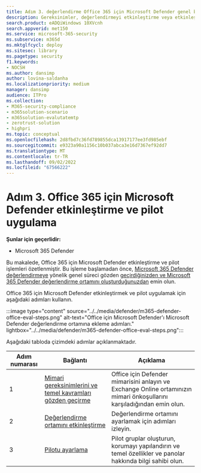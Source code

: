 ```yaml
---
title: Adım 3. değerlendirme Office 365 için Microsoft Defender genel bakış
description: Gereksinimler, değerlendirmeyi etkinleştirme veya etkinleştirme ve pilotu ayarlama dahil olmak üzere bir MDO pilotu ayarlama adımlarını öğrenmek için bu genel bakışı kullanın.
search.product: eADQiWindows 10XVcnh
search.appverid: met150
ms.service: microsoft-365-security
ms.subservice: m365d
ms.mktglfcycl: deploy
ms.sitesec: library
ms.pagetype: security
f1.keywords:
- NOCSH
ms.author: dansimp
author: lovina-saldanha
ms.localizationpriority: medium
manager: dansimp
audience: ITPro
ms.collection:
- M365-security-compliance
- m365solution-scenario
- m365solution-evalutatemtp
- zerotrust-solution
- highpri
ms.topic: conceptual
ms.openlocfilehash: 2d8fbd7c36fd789855dca13917177ee3fd985ebf
ms.sourcegitcommit: e9323a90a1156c10b037abca3e16d7367ef92dd7
ms.translationtype: MT
ms.contentlocale: tr-TR
ms.lasthandoff: 09/02/2022
ms.locfileid: "67566222"
---
```

# <a name="step-3-enable-and-pilot-microsoft-defender-for-office-365"></a>Adım 3. Office 365 için Microsoft Defender etkinleştirme ve pilot uygulama

**Şunlar için geçerlidir:**
- Microsoft 365 Defender

Bu makalede, Office 365 için Microsoft Defender etkinleştirme ve pilot işlemleri özetlenmiştir. Bu işleme başlamadan önce, [Microsoft 365 Defender değerlendirmeye](eval-overview.md) yönelik genel süreci gözden [geçirdiğinizden ve Microsoft 365 Defender değerlendirme ortamını oluşturduğunuzdan](eval-create-eval-environment.md) emin olun.

Office 365 için Microsoft Defender etkinleştirmek ve pilot uygulamak için aşağıdaki adımları kullanın.

:::image type="content" source="../../media/defender/m365-defender-office-eval-steps.png" alt-text="Office için Microsoft Defender'ı Microsoft Defender değerlendirme ortamına ekleme adımları." lightbox="../../media/defender/m365-defender-office-eval-steps.png":::

Aşağıdaki tabloda çizimdeki adımlar açıklanmaktadır.

|Adım numarası|Bağlantı|Açıklama|
|---|---|---|
|1|[Mimari gereksinimlerini ve temel kavramları gözden geçirme](eval-defender-office-365-architecture.md)|Office için Defender mimarisini anlayın ve Exchange Online ortamınızın mimari önkoşullarını karşıladığından emin olun.|
|2|[Değerlendirme ortamını etkinleştirme](eval-defender-office-365-enable-eval.md)|Değerlendirme ortamını ayarlamak için adımları izleyin.|
|3|[Pilotu ayarlama](eval-defender-office-365-pilot.md)|Pilot gruplar oluşturun, korumayı yapılandırın ve temel özellikler ve panolar hakkında bilgi sahibi olun.|
